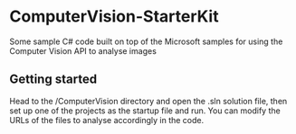 # ComputerVision-StarterKit
Some sample C# code built on top of the Microsoft samples for using the Computer Vision API to analyse images

## Getting started
Head to the /ComputerVision directory and open the .sln solution file, then set up one of the projects as the startup file and run. You can modify the URLs of the files to analyse accordingly in the code.
